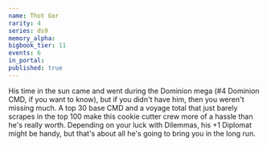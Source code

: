```yaml
---
name: Thot Gor
rarity: 4
series: ds9
memory_alpha:
bigbook_tier: 11
events: 6
in_portal:
published: true
---
```


His time in the sun came and went during the Dominion mega (#4 Dominion CMD, if you want to know), but if you didn't have him, then you weren't missing much. A top 30 base CMD and a voyage total that just barely scrapes in the top 100 make this cookie cutter crew more of a hassle than he's really worth. Depending on your luck with Dilemmas, his +1 Diplomat might be handy, but that's about all he's going to bring you in the long run.
